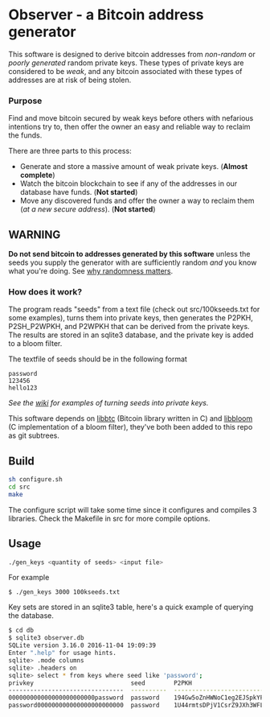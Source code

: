 # Observer - a Bitcoin address generator

This software is designed to derive bitcoin addresses from *non-random* or *poorly generated* random private keys. These types of private keys are considered to be *weak*, and any bitcoin associated with these types of addresses are at risk of being stolen.

### Purpose
Find and move bitcoin secured by weak keys before others with nefarious intentions try to, then offer the owner an easy and reliable way to reclaim the funds.

There are three parts to this process:
* Generate and store a massive amount of weak private keys. (**Almost complete**)
* Watch the bitcoin blockchain to see if any of the addresses in our database have funds. (**Not started**)
* Move any discovered funds and offer the owner a way to reclaim them (*at a new secure address*). (**Not started**)

## WARNING
**Do not send bitcoin to addresses generated by this software** unless the seeds you supply the generator with are sufficiently random *and* you know what you're doing. See [why randomness matters](https://blog.cloudflare.com/why-randomness-matters/).

### How does it work?
The program reads "seeds" from a text file (check out src/100kseeds.txt for some examples), turns them into private keys, then generates the P2PKH, P2SH_P2WPKH, and P2WPKH that can be derived from the private keys. The results are stored in an sqlite3 database, and the private key is added to a bloom filter.

The textfile of seeds should be in the following format

    password
    123456
    hello123
*See the [wiki](https://github.com/MellowYarker/Observer/wiki/Seeds-and-Private-Keys) for examples of turning seeds into private keys.*

This software depends on [libbtc](https://github.com/libbtc/libbtc) (Bitcoin library written in C) and [libbloom](https://github.com/jvirkki/libbloom) (C implementation of a bloom filter), they've both been added to this repo as git subtrees.

## Build
```bash
sh configure.sh
cd src
make
```
The configure script will take some time since it configures and compiles 3 libraries.
Check the Makefile in src for more compile options.

## Usage

```bash
./gen_keys <quantity of seeds> <input file>
```
For example
```
$ ./gen_keys 3000 100kseeds.txt
```

Key sets are stored in an sqlite3 table, here's a quick example of querying the database.
```bash
$ cd db
$ sqlite3 observer.db
SQLite version 3.16.0 2016-11-04 19:09:39
Enter ".help" for usage hints.
sqlite> .mode columns
sqlite> .headers on
sqlite> select * from keys where seed like 'password';
privkey                           seed        P2PKH                               P2SH                                P2WPKH
--------------------------------  ----------  ----------------------------------  ----------------------------------  ------------------------------------------
000000000000000000000000password  password    194Gw5oZnHWNoC1eg2EJSpkYPqT55fmT8L  3DGDdvVL49bZreL8r59ZdBF8nSV1kqT3Nv  bc1qtp0cmn9ug0pyz8ncky8uew2rtvv37a4z2y5nn6
password000000000000000000000000  password    1U44rmtsDPjV1CsrZ9JXh3WFLUTkFD99E   3C5EdoQzkF7N1ESMKpQGZFVirftx9DCKo7  bc1qq5wu5ml0xe7djvha6y00sz8qxunwlxw6glkudg
```
